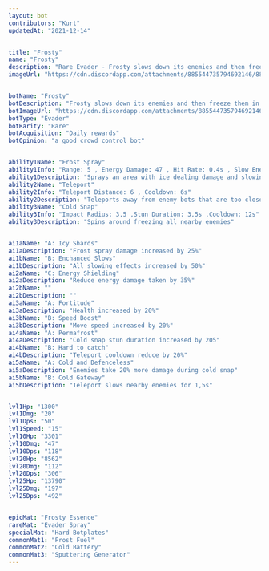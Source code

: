 ```yaml
---
layout: bot
contributors: "Kurt"
updatedAt: "2021-12-14"


title: "Frosty"
name: "Frosty"
description: "Rare Evader - Frosty slows down its enemies and then freeze them in places. Particulary strong against melee bots"
imageUrl: "https://cdn.discordapp.com/attachments/885544735794692146/885547678686142534/frosty.png"


botName: "Frosty"
botDescription: "Frosty slows down its enemies and then freeze them in places. Particulary strong against melee bots"
botImageUrl: "https://cdn.discordapp.com/attachments/885544735794692146/885547678686142534/frosty.png"
botType: "Evader"
botRarity: "Rare"
botAcquisition: "Daily rewards"
botOpinion: "a good crowd control bot"


ability1Name: "Frost Spray"
ability1Info: "Range: 5 , Energy Damage: 47 , Hit Rate: 0.4s , Slow Enemies: 75%"
ability1Description: "Sprays an area with ice dealing damage and slowing enemies"
ability2Name: "Teleport"
ability2Info: "Teleport Distance: 6 , Cooldown: 6s"
ability2Description: "Teleports away from enemy bots that are too close for comfort"
ability3Name: "Cold Snap"
ability3Info: "Impact Radius: 3,5 ,Stun Duration: 3,5s ,Cooldown: 12s"
ability3Description: "Spins around freezing all nearby enemies"


ai1aName: "A: Icy Shards"
ai1aDescription: "Frost spray damage increased by 25%"
ai1bName: "B: Enchanced Slows"
ai1bDescription: "All slowing effects increased by 50%"
ai2aName: "C: Energy Shielding"
ai2aDescription: "Reduce energy damage taken by 35%"
ai2bName: ""
ai2bDescription: ""
ai3aName: "A: Fortitude"
ai3aDescription: "Health increased by 20%"
ai3bName: "B: Speed Boost"
ai3bDescription: "Move speed increased by 20%"
ai4aName: "A: Permafrost"
ai4aDescription: "Cold snap stun duration increased by 205"
ai4bName: "B: Hard to catch"
ai4bDescription: "Teleport cooldown reduce by 20%"
ai5aName: "A: Cold and Defenceless"
ai5aDescription: "Enemies take 20% more damage during cold snap"
ai5bName: "B: Cold Gateway"
ai5bDescription: "Teleport slows nearby enemies for 1,5s"


lvl1Hp: "1300"
lvl1Dmg: "20"
lvl1Dps: "50"
lvl1Speed: "15"
lvl10Hp: "3301"
lvl10Dmg: "47"
lvl10Dps: "118"
lvl20Hp: "8562"
lvl20Dmg: "112"
lvl20Dps: "306"
lvl25Hp: "13790"
lvl25Dmg: "197"
lvl25Dps: "492"


epicMat: "Frosty Essence"
rareMat: "Evader Spray"
specialMat: "Hard Botplates"
commonMat1: "Frost Fuel"
commonMat2: "Cold Battery"
commonMat3: "Sputtering Generator"
---
```

